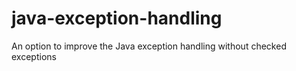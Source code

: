 # java-exception-handling
An option to improve the Java exception handling without checked exceptions

